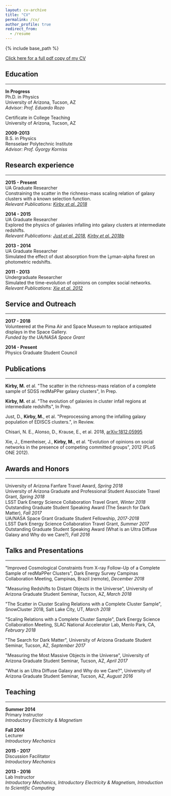 ```yaml
---
layout: cv-archive
title: "CV"
permalink: /cv/
author_profile: true
redirect_from:
  - /resume
---
```


<style>
a.uline {text-decoration:underline;}
</style>

{% include base_path %}

<a href="../files/cv_5-20-18.pdf" class="uline">Click here for a full pdf copy of my CV</a>

## Education
---
**In Progress**<br>
Ph.D. in Physics<br>
University of Arizona, Tucson, AZ<br>
*Advisor: Prof. Eduardo Rozo*

Certificate in College Teaching<br>
University of Arizona, Tucson, AZ<br>

**2009-2013**<br>
B.S. in Physics<br>
Rensselaer Polytechnic Institute<br>
*Advisor: Prof. Gyorgy Korniss*

## Research experience
---

**2015 - Present**<br>
UA Graduate Researcher<br>
Constraining the scatter in the richness-mass scaling relation of galaxy clusters with a known selection function.<br>
*Relevant Publications: <a href="../publications/kirby-et-al-2018a" class="uline">Kirby et al. 2018</a>*<br>


**2014 - 2015**<br>
UA Graduate Researcher<br>
Explored the physics of galaxies infalling into galaxy clusters at intermediate redshifts.<br>
*Relevant Publications: <a href="../publications/just-et-al-2018" class="uline">Just et al. 2018</a>, <a href="../publications/kirby-et-al-2018b" class="uline">Kirby et al. 2018b</a>*

**2013 - 2014**<br>
UA Graduate Researcher<br>
Simulated the effect of dust absorption from the Lyman-alpha forest on photometric redshifts.<br>

**2011 - 2013**<br>
Undergraduate Researcher<br>
Simulated the time-evolution of opinions on complex social networks.<br>
*Relevant Publications: <a href="../publications/xie-et-al-2012" class="uline">Xie et al. 2012</a>*

## Service and Outreach
---
**2017 - 2018**<br>
Volunteered at the Pima Air and Space Museum to replace antiquated displays in the Space Gallery.<br>
*Funded by the UA/NASA Space Grant*

**2014 - Present**<br>
Physics Graduate Student Council<br>

## Publications
---
**Kirby, M.** et al. "The scatter in the richness-mass relation of a complete sample of SDSS redMaPPer galaxy clusters", In Prep.

**Kirby, M.** et al. "The evolution of galaxies in cluster infall regions at intermediate redshifts", In Prep.

Just, D., **Kirby, M.**, et al. "Preprocessing among the infalling galaxy population of EDISCS clusters.", in Review.

Chisari, N. E., Alonso, D., Krause, E., et al. 2018, [arXiv:1812.05995](https://arxiv.org/abs/1812.05995)

Xie, J., Emenheiser, J., **Kirby, M.**, et al. "Evolution of opinions on social networks in the presence of competing committed groups", 2012 (PLoS ONE 2012).


## Awards and Honors
---
University of Arizona Fanfare Travel Award, *Spring 2018*<br>
University of Arizona Graduate and Professional Student Associate Travel Grant, *Spring 2018*<br>
LSST Dark Energy Science Collaboration Travel Grant, *Winter 2018*<br>
Outstanding Graduate Student Speaking Award (The Search for Dark Matter), *Fall 2017*<br>
UA/NASA Space Grant Graduate Student Fellowship, *2017-2018*<br>
LSST Dark Energy Science Collaboration Travel Grant, *Summer 2017*<br>
Outstanding Graduate Student Speaking Award (What is an Ultra Diffuse Galaxy and Why do we Care?), *Fall 2016*


## Talks and Presentations
---
"Improved Cosmological Constraints from X-ray Follow-Up of a Complete Sample of redMaPPer Clusters", Dark Energy Survey Campinas Collaboration Meeting, Campinas, Brazil (remote), *December 2018*

"Measuring Redshifts to Distant Objects in the Universe", University of Arizona Graduate Student Seminar, Tucson, AZ, *March 2018*

"The Scatter in Cluster Scaling Relations with a Complete Cluster Sample", SnowCluster 2018, Salt Lake City, UT, *March 2018*

"Scaling Relations with a Complete Cluster Sample", Dark Energy Science Collaboration Meeting, SLAC National Accelerator Lab, Menlo Park, CA, *February 2018*

"The Search for Dark Matter", University of Arizona Graduate Student Seminar, Tucson, AZ, *September 2017* 

"Measuring the Most Massive Objects in the Universe", University of Arizona Graduate Student Seminar, Tucson, AZ, *April 2017* 

"What is an Ultra Diffuse Galaxy and Why do we Care?", University of Arizona Graduate Student Seminar, Tucson, AZ, *August 2016* 


## Teaching
---
**Summer 2014**<br>
Primary Instructor<br>
*Introductory Electricity & Magnetism*

**Fall 2014**<br>
Lecturer<br>
*Introductory Mechanics*

**2015 - 2017**<br>
Discussion Facilitator<br>
*Introductory Mechanics*

**2013 - 2016**<br>
Lab Instructor<br>
*Introductory Mechanics, Introductory Electricity & Magnetism, Introduction to Scientific Computing*
